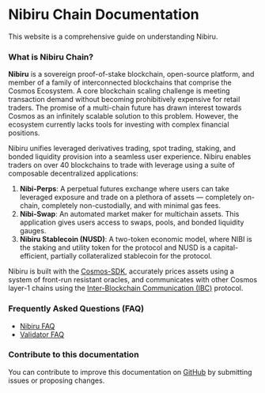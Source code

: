 # Nibiru Chain Documentation

This website is a comprehensive guide on understanding Nibiru.

### What is Nibiru Chain?

**Nibiru** is a sovereign proof-of-stake blockchain, open-source platform, and member of a family of interconnected blockchains that comprise the Cosmos Ecosystem.  A core blockchain scaling challenge is meeting transaction demand without becoming prohibitively expensive for retail traders. The promise of a multi-chain future has drawn interest towards Cosmos as an infinitely scalable solution to this problem. However, the ecosystem currently lacks tools for investing with complex financial positions. 

Nibiru unifies leveraged derivatives trading, spot trading, staking, and bonded liquidity provision into a seamless user experience. Nibiru enables traders on over 40 blockchains to trade with leverage using a suite of composable decentralized applications:

1. **Nibi-Perps**:  A perpetual futures exchange where users can take leveraged exposure and trade on a plethora of assets — completely on-chain, completely non-custodially, and with minimal gas fees. 
2. **Nibi-Swap**: An automated market maker for multichain assets. This application gives users access to swaps, pools, and bonded liquidity gauges.
3. **Nibiru Stablecoin (NUSD)**: A two-token economic model, where NIBI is the staking and utility token for the protocol and NUSD is a capital-efficient, partially collateralized stablecoin for the protocol.

Nibiru is built with the [Cosmos-SDK](https://github.com/cosmos/cosmos-sdk), accurately prices assets using a system of front-run resistant oracles, and communicates with other Cosmos layer-1 chains using the [Inter-Blockchain Communication (IBC)](https://github.com/cosmos/ibc) protocol.


### Frequently Asked Questions (FAQ)

- [Nibiru FAQ](faqs/faq.md)
- [Validator FAQ](faqs/validator-faq.md)

### Contribute to this documentation

You can contribute to improve this documentation on [GitHub](https://github.com/NibiruChain/gitbook-docs) by submitting issues or proposing changes. 
